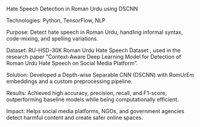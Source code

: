 Hate Speech Detection in Roman Urdu using DSCNN

Technologies: Python, TensorFlow, NLP

Purpose: Detect hate speech in Roman Urdu, handling informal syntax, code-mixing, and spelling variations.

Dataset: RU-HSD-30K Roman Urdu Hate Speech Dataset
, used in the research paper “Context-Aware Deep Learning Model for Detection of Roman Urdu Hate Speech on Social Media Platform”.

Solution: Developed a Depth-wise Separable CNN (DSCNN) with RomUrEm embeddings and a custom preprocessing pipeline.

Results: Achieved high accuracy, precision, recall, and F1-score, outperforming baseline models while being computationally efficient.

Impact: Helps social media platforms, NGOs, and government agencies detect harmful content and create safer online spaces.
